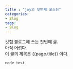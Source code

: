 ```yaml
---
title : "joy의 첫번째 포스팅"
categories:
- Blog
tags:
- Blog
---
```

깃헙 블로그에 쓰는 첫번째 글.  
아직 어렵다.  
이 글의 제목은 {{page.title}} 이다.

```
code test
```

